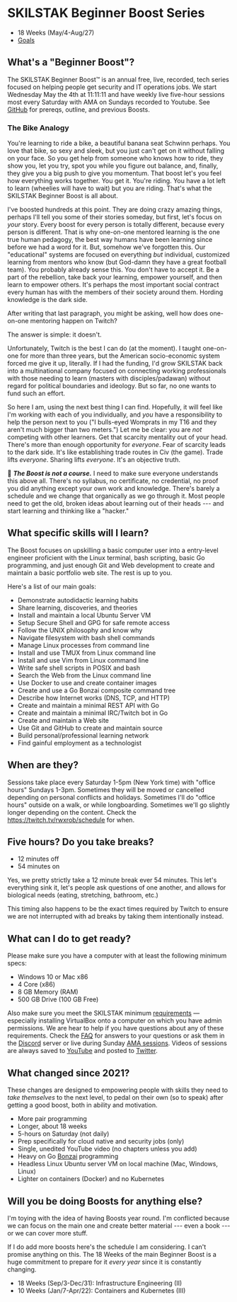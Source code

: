 # SKILSTAK Beginner Boost Series

* 18 Weeks (May/4-Aug/27)
* [Goals](#what-specific-skills-will-i-learn)

## What's a "Beginner Boost"?

The SKILSTAK Beginner Boost™ is an annual free, live, recorded, tech
series focused on helping people get security and IT operations jobs. We
start Wednesday May the 4th at 11:11:11 and have weekly live five-hour
sessions most every Saturday with AMA on Sundays recorded to Youtube.
See [GitHub](https://github.com/rwxrob/boost) for prereqs, outline, and
previous Boosts.

### The Bike Analogy

You're learning to ride a bike, a beautiful banana seat Schwinn perhaps.
You love that bike, so sexy and sleek, but you just can't get on it
without falling on your face. So you get help from someone who knows how
to ride, they show you, let you try, spot you while you figure out
balance, and, finally, they give you a big push to give you momentum.
That boost let's you feel how everything works together. You get it.
You're riding. You have a lot left to learn (wheelies will have to wait)
but you are riding. That's what the SKILSTAK Beginner Boost is all about.

I've boosted hundreds at this point. They are doing crazy amazing
things, perhaps I'll tell you some of their stories someday, but first,
let's focus on *your* story. Every boost for every person is totally
different, because every person is different. That is why one-on-one
mentored learning is the one true human pedagogy, the best way humans
have been learning since before we had a word for it. But, somehow we've
forgotten this. Our "educational" systems are focused on everything
*but* individual, customized learning from mentors who know (but
God-damn they have a great football team). You probably already sense
this. You don't have to accept it. Be a part of the rebellion, take back
your learning, empower yourself, and then learn to empower others. It's
perhaps the most important social contract every human has with the
members of their society around them. Hording knowledge is the dark
side.

After writing that last paragraph, you might be asking, well how does
one-on-one mentoring happen on Twitch? 

The answer is simple: it doesn't.

Unfortunately, Twitch is the best I can do (at the moment). I taught
one-on-one for more than three years, but the American socio-economic
system forced me give it up, literally. If I had the funding, I'd grow
SKILSTAK back into a multinational company focused on connecting working
professionals with those needing to learn (masters with
disciples/padawan) without regard for political boundaries and ideology.
But so far, no one wants to fund such an effort.

So here I am, using the next best thing I can find. Hopefully, it will
feel like I'm working with each of you individually, and *you* have a
responsibility to help the person next to you ("I bulls-eyed Womprats in
my T16 and they aren't much bigger than two meters.") Let me be clear:
you are *not* competing with other learners. Get that scarcity mentality
out of your head. There's more than enough opportunity for *everyone*.
Fear of scarcity leads to the dark side. It's like establishing trade
routes in Civ (the game). Trade lifts *everyone*. Sharing lifts
*everyone*. It's an objective truth.

🌟 ***The Boost is not a course.*** I need to make sure everyone
understands this above all. There's no syllabus, no certificate, no
credential, no proof you did anything except your own work and
knowledge. There's barely a schedule and we change that organically as
we go through it. Most people need to get the old, broken ideas about
learning out of their heads --- and start learning and thinking like a
"hacker."

## What specific skills will I learn?

The Boost focuses on upskilling a basic computer user into a entry-level
engineer proficient with the Linux terminal, bash scripting, basic Go
programming, and just enough Git and Web development to create and
maintain a basic portfolio web site. The rest is up to you.

Here's a list of our main goals:

* Demonstrate autodidactic learning habits
* Share learning, discoveries, and theories
* Install and maintain a local Ubuntu Server VM
* Setup Secure Shell and GPG for safe remote access
* Follow the UNIX philosophy and know why
* Navigate filesystem with bash shell commands
* Manage Linux processes from command line
* Install and use TMUX from Linux command line
* Install and use Vim from Linux command line
* Write safe shell scripts in POSIX and bash
* Search the Web from the Linux command line
* Use Docker to use and create container images
* Create and use a Go Bonzai composite command tree
* Describe how Internet works (DNS, TCP, and HTTP)
* Create and maintain a minimal REST API with Go
* Create and maintain a minimal IRC/Twitch bot in Go
* Create and maintain a Web site
* Use Git and GitHub to create and maintain source
* Build personal/professional learning network
* Find gainful employment as a technologist

## When are they?

Sessions take place every Saturday 1-5pm (New York time) with "office
hours" Sundays 1-3pm. Sometimes they will be moved or cancelled
depending on personal conflicts and holidays. Sometimes I'll do "office
hours" outside on a walk, or while longboarding. Sometimes we'll go
slightly longer depending on the content. Check the
<https://twitch.tv/rwxrob/schedule> for when.

## Five hours? Do you take breaks?

* 12 minutes off
* 54 minutes on

Yes, we pretty strictly take a 12 minute break ever 54 minutes. This
let's everything sink it, let's people ask questions of one another, and
allows for biological needs (eating, stretching, bathroom, etc.)

This timing also happens to be the exact times required by Twitch to
ensure we are not interrupted with ad breaks by taking them
intentionally instead.

## What can I do to get ready?

Please make sure you have a computer with at least the following minimum
specs:

* Windows 10 or Mac x86
* 4 Core (x86)
* 8 GB Memory (RAM)
* 500 GB Drive (100 GB Free)

Also make sure you meet the SKILSTAK minimum
[requirements](requirements) — especially installing VirtualBox onto a
computer on which you have admin permissions. We are hear to help if you
have questions about any of these requirements. Check the [FAQ](faq) for
answers to your questions or ask them in the
[Discord](https://discord.gg/9wydZXY) server or live during Sunday [AMA
sessions](https://twitch.tv/rwxrob/schedule). Videos of sessions are
always saved to [YouTube](https://youtube.com/rwxrob) and posted to
[Twitter](https://twitter.com/rwxrob).

## What changed since 2021?

These changes are designed to empowering people with skills they need to
*take themselves* to the next level, to pedal on their own (so to speak)
after getting a good boost, both in ability and motivation.

* More pair programming
* Longer, about 18 weeks
* 5-hours on Saturday (not daily)
* Prep specifically for cloud native and security jobs (only)
* Single, unedited YouTube video (no chapters unless you add)
* Heavy on Go [Bonzai](https://github.com/rwxrob/bonzai) programming
* Headless Linux Ubuntu server VM on local machine (Mac, Windows, Linux)
* Lighter on containers (Docker) and no Kubernetes

## Will you be doing Boosts for anything else?

I'm toying with the idea of having Boosts year round. I'm conflicted
because we can focus on the main one and create better material --- even
a book --- or we can cover more stuff.

If I do add more boosts here's the schedule I am considering. I can't
promise anything on this. The 18 Weeks of the main Beginner Boost is a
huge commitment to prepare for it *every year* since it is constantly
changing.

* 18 Weeks (Sep/3-Dec/31): Infrastructure Engineering (II)
* 10 Weeks (Jan/7-Apr/22): Containers and Kubernetes (III)

